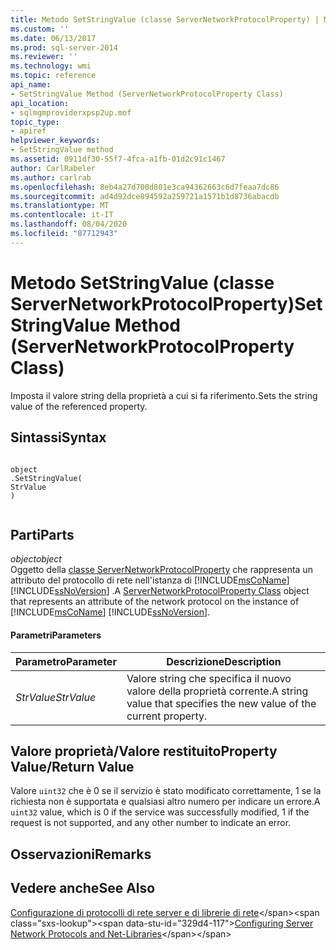 ```yaml
---
title: Metodo SetStringValue (classe ServerNetworkProtocolProperty) | Microsoft Docs
ms.custom: ''
ms.date: 06/13/2017
ms.prod: sql-server-2014
ms.reviewer: ''
ms.technology: wmi
ms.topic: reference
api_name:
- SetStringValue Method (ServerNetworkProtocolProperty Class)
api_location:
- sqlmgmproviderxpsp2up.mof
topic_type:
- apiref
helpviewer_keywords:
- SetStringValue method
ms.assetid: 0911df30-55f7-4fca-a1fb-01d2c91c1467
author: CarlRabeler
ms.author: carlrab
ms.openlocfilehash: 8eb4a27d700d801e3ca94362663c6d7feaa7dc86
ms.sourcegitcommit: ad4d92dce894592a259721a1571b1d8736abacdb
ms.translationtype: MT
ms.contentlocale: it-IT
ms.lasthandoff: 08/04/2020
ms.locfileid: "87712943"
---
```

# <a name="setstringvalue-method-servernetworkprotocolproperty-class"></a><span data-ttu-id="329d4-102">Metodo SetStringValue (classe ServerNetworkProtocolProperty)</span><span class="sxs-lookup"><span data-stu-id="329d4-102">SetStringValue Method (ServerNetworkProtocolProperty Class)</span></span>
  <span data-ttu-id="329d4-103">Imposta il valore string della proprietà a cui si fa riferimento.</span><span class="sxs-lookup"><span data-stu-id="329d4-103">Sets the string value of the referenced property.</span></span>  
  
## <a name="syntax"></a><span data-ttu-id="329d4-104">Sintassi</span><span class="sxs-lookup"><span data-stu-id="329d4-104">Syntax</span></span>  
  
```  
  
object  
.SetStringValue(  
StrValue  
)  
  
```  
  
## <a name="parts"></a><span data-ttu-id="329d4-105">Parti</span><span class="sxs-lookup"><span data-stu-id="329d4-105">Parts</span></span>  
 <span data-ttu-id="329d4-106">*object*</span><span class="sxs-lookup"><span data-stu-id="329d4-106">*object*</span></span>  
 <span data-ttu-id="329d4-107">Oggetto della [classe ServerNetworkProtocolProperty](servernetworkprotocolproperty-class.md) che rappresenta un attributo del protocollo di rete nell'istanza di [!INCLUDE[msCoName](../../../includes/msconame-md.md)] [!INCLUDE[ssNoVersion](../../../includes/ssnoversion-md.md)] .</span><span class="sxs-lookup"><span data-stu-id="329d4-107">A [ServerNetworkProtocolProperty Class](servernetworkprotocolproperty-class.md) object that represents an attribute of the network protocol on the instance of [!INCLUDE[msCoName](../../../includes/msconame-md.md)] [!INCLUDE[ssNoVersion](../../../includes/ssnoversion-md.md)].</span></span>  
  
#### <a name="parameters"></a><span data-ttu-id="329d4-108">Parametri</span><span class="sxs-lookup"><span data-stu-id="329d4-108">Parameters</span></span>  
  
|<span data-ttu-id="329d4-109">Parametro</span><span class="sxs-lookup"><span data-stu-id="329d4-109">Parameter</span></span>|<span data-ttu-id="329d4-110">Descrizione</span><span class="sxs-lookup"><span data-stu-id="329d4-110">Description</span></span>|  
|---------------|-----------------|  
|<span data-ttu-id="329d4-111">*StrValue*</span><span class="sxs-lookup"><span data-stu-id="329d4-111">*StrValue*</span></span>|<span data-ttu-id="329d4-112">Valore string che specifica il nuovo valore della proprietà corrente.</span><span class="sxs-lookup"><span data-stu-id="329d4-112">A string value that specifies the new value of the current property.</span></span>|  
  
## <a name="property-valuereturn-value"></a><span data-ttu-id="329d4-113">Valore proprietà/Valore restituito</span><span class="sxs-lookup"><span data-stu-id="329d4-113">Property Value/Return Value</span></span>  
 <span data-ttu-id="329d4-114">Valore `uint32` che è 0 se il servizio è stato modificato correttamente, 1 se la richiesta non è supportata e qualsiasi altro numero per indicare un errore.</span><span class="sxs-lookup"><span data-stu-id="329d4-114">A `uint32` value, which is 0 if the service was successfully modified, 1 if the request is not supported, and any other number to indicate an error.</span></span>  
  
## <a name="remarks"></a><span data-ttu-id="329d4-115">Osservazioni</span><span class="sxs-lookup"><span data-stu-id="329d4-115">Remarks</span></span>  
  
## <a name="see-also"></a><span data-ttu-id="329d4-116">Vedere anche</span><span class="sxs-lookup"><span data-stu-id="329d4-116">See Also</span></span>  
 <span data-ttu-id="329d4-117">[Configurazione di protocolli di rete server e di librerie di rete](https://msdn.microsoft.com/library/ms177485\(v=sql.100\).aspx)</span><span class="sxs-lookup"><span data-stu-id="329d4-117">[Configuring Server Network Protocols and Net-Libraries](https://msdn.microsoft.com/library/ms177485\(v=sql.100\).aspx)</span></span>  
  
  
